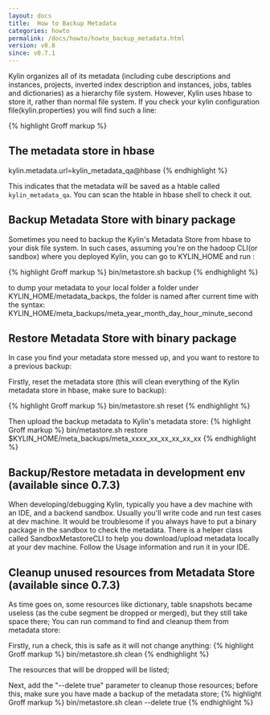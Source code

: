 ```yaml
---
layout: docs
title:  How to Backup Metadata
categories: howto
permalink: /docs/howto/howto_backup_metadata.html
version: v0.8
since: v0.7.1
---
```


Kylin organizes all of its metadata (including cube descriptions and instances, projects, inverted index description and instances, jobs, tables and dictionaries) as a hierarchy file system. However, Kylin uses hbase to store it, rather than normal file system. If you check your kylin configuration file(kylin.properties) you will find such a line:

{% highlight Groff markup %}
## The metadata store in hbase
kylin.metadata.url=kylin_metadata_qa@hbase
{% endhighlight %}

This indicates that the metadata will be saved as a htable called `kylin_metadata_qa`. You can scan the htable in hbase shell to check it out.

## Backup Metadata Store with binary package

Sometimes you need to backup the Kylin's Metadata Store from hbase to your disk file system.
In such cases, assuming you're on the hadoop CLI(or sandbox) where you deployed Kylin, you can go to KYLIN_HOME and run :

{% highlight Groff markup %}
bin/metastore.sh backup
{% endhighlight %}

to dump your metadata to your local folder a folder under KYLIN_HOME/metadata_backps, the folder is named after current time with the syntax: KYLIN_HOME/meta_backups/meta_year_month_day_hour_minute_second

## Restore Metadata Store with binary package

In case you find your metadata store messed up, and you want to restore to a previous backup:

Firstly, reset the metadata store (this will clean everything of the Kylin metadata store in hbase, make sure to backup):

{% highlight Groff markup %}
bin/metastore.sh reset
{% endhighlight %}

Then upload the backup metadata to Kylin's metadata store:
{% highlight Groff markup %}
bin/metastore.sh restore $KYLIN_HOME/meta_backups/meta_xxxx_xx_xx_xx_xx_xx
{% endhighlight %}

## Backup/Restore metadata in development env (available since 0.7.3)

When developing/debugging Kylin, typically you have a dev machine with an IDE, and a backend sandbox. Usually you'll write code and run test cases at dev machine. It would be troublesome if you always have to put a binary package in the sandbox to check the metadata. There is a helper class called SandboxMetastoreCLI to help you download/upload metadata locally at your dev machine. Follow the Usage information and run it in your IDE.

## Cleanup unused resources from Metadata Store (available since 0.7.3)
As time goes on, some resources like dictionary, table snapshots became useless (as the cube segment be dropped or merged), but they still take space there; You can run command to find and cleanup them from metadata store:

Firstly, run a check, this is safe as it will not change anything:
{% highlight Groff markup %}
bin/metastore.sh clean
{% endhighlight %}

The resources that will be dropped will be listed;

Next, add the "--delete true" parameter to cleanup those resources; before this, make sure you have made a backup of the metadata store;
{% highlight Groff markup %}
bin/metastore.sh clean --delete true
{% endhighlight %}
